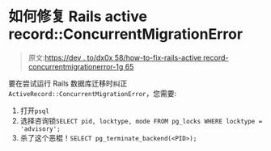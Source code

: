 # 如何修复 Rails active record::ConcurrentMigrationError

> 原文:[https://dev . to/dx0x 58/how-to-fix-rails-active record-concurrentmigrationerror-1g 65](https://dev.to/dx0x58/how-to-fix-rails-activerecord-concurrentmigrationerror-1g65)

要在尝试运行 Rails 数据库迁移时纠正`ActiveRecord::ConcurrentMigrationError`，您需要:

1.  打开`psql`
2.  选择咨询锁`SELECT pid, locktype, mode FROM pg_locks WHERE locktype = 'advisory';`
3.  杀了这个恶棍！`SELECT pg_terminate_backend(<PID>);`